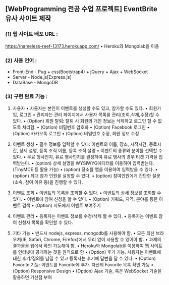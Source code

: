 ## [WebProgramming 전공 수업 프로젝트] EventBrite 유사 사이트 제작


### (1) 웹 사이트 배포 URL :
  https://nameless-reef-13173.herokuapp.com/
  •	Heroku와 Mongolab을 이용

### (2) 사용 언어 :
  * Front-End  - Pug + css(Bootstrap4) + jQuery + Ajax + WebSocket
  * Server - Node.js[Express.js]
  * DataBase - MongoDB

### (3) 구현 완료 기능  :
  1. 사용자
    •	사용자는 본인이 이벤트를 생성할 수도 있고, 참가할 수도 있다.
    •	회원가입, 로그인
    •	관리자는 관리 페이지에서 사용자 목록을 관리(조회,삭제,수정)할 수 있다.
    •	(Option) 회원 탈퇴: 탈퇴 시 회원의 개인 정보는 삭제하고 로그인 할 수 없도록 처리함.
    •	(Option) 비밀번호 암호화
    •	(Option) Facebook 로그인
    •	(Option) 카카오톡 로그인
    •	(Option) 비밀번호 수정, 회원 정보 수정


  2. 이벤트 생성
    •	필수 정보를 입력할 수 있다: 이벤트의 이름, 장소, 시작시간, 종료시간, 상세 설명, 등록 조직 이름, 등록 조직 설명
    •	이벤트의 종류와 분야를 선택할 수 있다.
    •	무료 행사인지, 유료 행사인지를 결정하여 유료 행사의 경우 티켓 가격을 입력받는다.
    •	(option) 상세 설명을 WYSIWYG에디터를 이용하여 입력받는다. (TinyMCE 등 활용 가능)
    •	(option) 장소를 맵을 이용하여 입력받을 수 있다.
    •	(option) 최대 참가 인원을 설정할 수 있다.
    •	(option) 참여인원에게 간단한 설문 (소속, 참여 이유 등)을 진행할 수 있다.

  3. 이벤트 조회
    •	이벤트의 목록을 조회할 수 있다.
    •	이벤트의 상세 정보를 조회할 수 있다.
    •	이벤트에 참여 신청을 할 수 있다.
    •	(Option) 키워드, 지역, 분야를 통한 이벤트 검색
    •	(Option) 지도에서 이벤트 보여주기

  4. 이벤트 관리
    •	등록자는 이벤트 정보를 수정/삭제 할 수 있다.
    •	등록자는 이벤트 참여 신청자 목록을 확인할 수 있다.
  5. 기타 기능
    •	반드시 nodejs, express, mongodb를 사용해야 함.
    •	모든 최신 브라우져(IE, Safari, Chrome, Firefox)에서 무리 없이 사용할 수 있어야 함.
    •	과제의 결과물을 웹에서 확인 가능해야 함.
    •	Heroku와 Mongolab을 이용하여 웹 사이트를 인터넷에 공개하는 것을 원칙으로 함
    •	(Option) 후기 기능. 사용자는 이벤트에 대한 후기/질의를 남길 수 있고 등록자는 후기에 답변을 달 수 있다.
    •	(Option) Favorite 기능: 이벤트를 Favorite에 추가. 자신의 Favorite 목록 확인 가능
    •	(Option) Responsive Design
    •	(Option) Ajax 기술, 혹은 WebSocket 기술을 활용하면 가산점 부여
